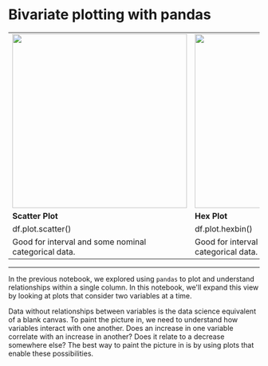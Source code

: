 # Bivariate plotting with pandas

<table>
<tr>
<td><img src="https://i.imgur.com/bBj1G1v.png" width="350px"/></td>
<td><img src="https://i.imgur.com/ChK9zR3.png" width="350px"/></td>
<td><img src="https://i.imgur.com/KBloVHe.png" width="350px"/></td>
<td><img src="https://i.imgur.com/C7kEWq7.png" width="350px"/></td>
</tr>
<tr>
<td style="font-weight:bold; font-size:16px;">Scatter Plot</td>
<td style="font-weight:bold; font-size:16px;">Hex Plot</td>
<td style="font-weight:bold; font-size:16px;">Stacked Bar Chart</td>
<td style="font-weight:bold; font-size:16px;">Bivariate Line Chart</td>
</tr>
<tr>
<td>df.plot.scatter()</td>
<td>df.plot.hexbin()</td>
<td>df.plot.bar(stacked=True)</td>
<td>df.plot.line()</td>
</tr>
<tr>
<td>Good for interval and some nominal categorical data.</td>
<td>Good for interval and some nominal categorical data.</td>
<td>Good for nominal and ordinal categorical data.</td>
<td>Good for ordinal categorical and interval data.</td>
</tr>
</table>

----


In the previous notebook, we explored using `pandas` to plot and understand relationships within a single column. In this notebook, we'll expand this view by looking at plots that consider two variables at a time.

Data without relationships between variables is the data science equivalent of a blank canvas. To paint the picture in, we need to understand how variables interact with one another. Does an increase in one variable correlate with an increase in another? Does it relate to a decrease somewhere else? The best way to paint the picture in is by using plots that enable these possibilities.

